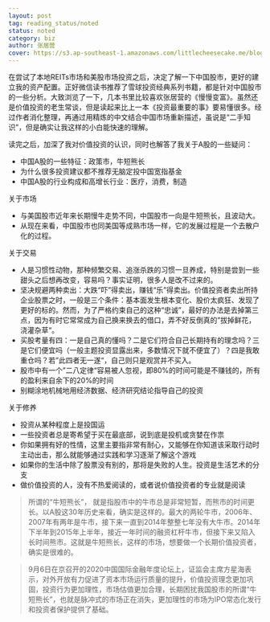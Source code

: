 ```yaml
---
layout: post
tag: reading_status/noted
status: noted
category: biz
author: 张居营
cover: https://s3.ap-southeast-1.amazonaws.com/littlecheesecake.me/blog-post/books/慢慢变富.jpeg
---
```


在尝试了本地REITs市场和美股市场投资之后，决定了解一下中国股市，更好的建立我的资产配置。正好微信读书推荐了雪球投资经典系列书籍，都是针对中国股市的一些分析。大致浏览了一下，几本书里比较喜欢张居营的《慢慢变富》。虽然还是价值投资的老生常谈，但是读起来比上一本《投资最重要的事》要易懂很多。经过作者消化整理，再通过用精炼的中文结合中国市场重新描述，虽说是“二手知识”，但是确实让我这样的小白能快速的理解。

读完之后，加深了我对价值投资的认识，同时也解答了我关于A股的一些疑问：
- 中国A股的一些特征：政策市，牛短熊长
- 为什么很多投资建议都不推荐无脑定投中国宽指基金
- 中国A股的行业构成和高增长行业：医疗，消费，制造

关于市场
- 与美国股市近年来长期慢牛走势不同，中国股市一向是牛短熊长，且波动大。
- 从现在来看，中国股市也同美国等成熟市场一样，它的发展过程是一个去散户化的过程。

关于交易
- 人是习惯性动物，那种频繁交易、追涨杀跌的习惯一旦养成，特别是尝到一些甜头之后想再改变，容易吗？事实证明，很多人是改不过来的。
- 坚决规避两种卖出：大跌“吓”得卖出，赚钱“乐”得卖出。价值投资者卖出所持企业股票之时，一般是三个条件：基本面发生根本变化、股价太疯狂、发现了更好的标的。然而，为了严格约束自己的这种“忠诚”，最好的办法是去掉第三点，因为有时它常常成为自己换来换去的借口，弄不好反倒真的”拔掉鲜花，浇灌杂草“。
- 买股考量有四：一是自己真的懂吗？二是它们符合自己长期持有的理念吗？三是它们便宜吗（一般主题投资显露出来，多数情况下就不便宜了）？四是我敢重仓吗？若”此四者无一遂“，自己则只是观赏并不买入。
- 股市中有一个”二八定律“容易被人忽视，即80%的时间可能是不赚钱的，所有的盈利来自余下的20%的时间
- 别糊涂地机械地用经济数据、经济研究结论指导自己的投资

关于修养
- 投资从某种程度上是投国运
- 一些投资者总是寄希望于买在最底部，说到底是投机或贪婪在作祟
- 你如果拥有好的性情，这里主要指非常有耐心，又能够在你知道该采取行动时主动出击，那么就能够通过实践和学习逐渐了解这个游戏
- 如果你的生活中除了股票没有别的，那将是失败的人生。投资是生活艺术的分支
- 做价值投资的人，没有不热爱阅读的，或者说价值投资者的专业就是阅读

> 所谓的“牛短熊长”， 就是指股市中的牛市总是非常短暂，而熊市的时间更长。以A股这30年历史来看，确实是这样的。最大的两轮牛市，2006年、2007年有两年是牛市，接下来一直到2014年整整七年没有大牛市。2014年下半年到2015年上半年，接近一年时间的融资杠杆牛市，但接下来又陷入长时间熊市。这就是牛短熊长，这样的市场，想要做一个长期价值投资者，确实是很难的。

> 9月6日在京召开的2020中国国际金融年度论坛上，证监会主席方星海表示，对外开放有力促进了资本市场运行质量的提升，价值投资理念更加巩固，投资行为更加理性，市场估值更加合理，长期困扰我国股市的所谓“牛短熊长”，也就是脉冲式的市场正在消失，更加理性的市场为IPO常态化发行和投资者保护提供了基础。